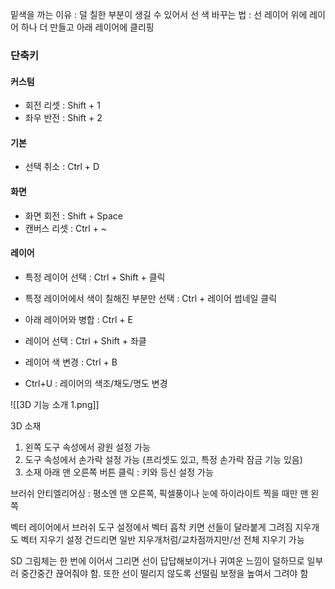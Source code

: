 
밑색을 까는 이유 : 덜 칠한 부분이 생길 수 있어서
선 색 바꾸는 법 : 선 레이어 위에 레이어 하나 더 만들고 아래 레이어에 클리핑

### 단축키

#### 커스텀
- 회전 리셋 :  Shift + 1
- 좌우 반전 : Shift + 2

#### 기본
- 선택 취소 : Ctrl + D

#### 화면
- 화면 회전 : Shift + Space
- 캔버스 리셋 : Ctrl + ~

#### 레이어
- 특정 레이어 선택 : Ctrl + Shift + 클릭
- 특정 레이어에서 색이 칠해진 부분만 선택 : Ctrl + 레이어 썸네일 클릭

- 아래 레이어와 병합 : Ctrl + E
- 레이어 선택 : Ctrl + Shift + 좌클

- 레이어 색 변경 : Ctrl + B
- Ctrl+U : 레이어의 색조/채도/명도 변경




![[3D 기능 소개 1.png]]

3D 소재
1. 왼쪽 도구 속성에서 광원 설정 가능
2. 도구 속성에서 손가락 설정 가능 (프리셋도 있고, 특정 손가락 잠금 기능 있음)
3. 소재 아래 맨 오른쪽 버튼 클릭 : 키와 등신 설정 가능


브러쉬 안티엘리어싱 : 평소엔 맨 오른쪽, 픽셀풍이나 눈에 하이라이트 찍을 때만 맨 왼쪽

벡터 레이어에서 브러쉬 도구 설정에서 벡터 흡착 키면 선들이 달라붙게 그려짐
지우개도 벡터 지우기 설정 건드리면 일반 지우개처럼/교차점까지만/선 전체 지우기 가능

SD 그림체는 한 번에 이어서 그리면 선이 답답해보이거나 귀여운 느낌이 덜하므로 일부러 중간중간 끊어줘야 함. 또한 선이 떨리지 않도록 선떨림 보정을 높여서 그려야 함
